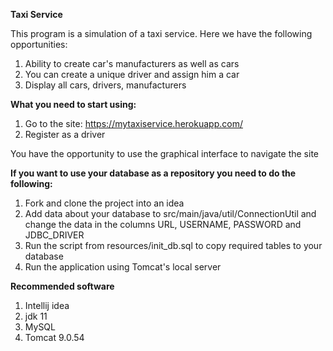 **Taxi Service**

This program is a simulation of a taxi service.
Here we have the following opportunities:
  1. Ability to create car's manufacturers as well as cars
  2. You can create a unique driver and assign him a car
  3. Display all cars, drivers, manufacturers

**What you need to start using:**
  1. Go to the site: https://mytaxiservice.herokuapp.com/
  2. Register as a driver

You have the opportunity to use the graphical interface to navigate the site

**If you want to use your database as a repository you need to do the following:**
  1. Fork and clone the project into an idea
  2. Add data about your database to src/main/java/util/ConnectionUtil 
and change the data in the columns URL, USERNAME, PASSWORD and JDBC_DRIVER
  3. Run the script from resources/init_db.sql to copy required tables to your database
  4. Run the application using Tomcat's local server

**Recommended software**
  1. Intellij idea
  2. jdk 11
  3. MySQL
  4. Tomcat 9.0.54
